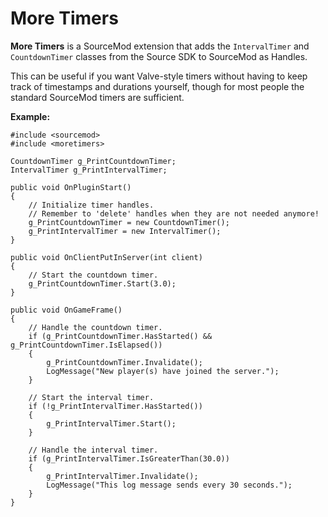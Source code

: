# More Timers

**More Timers** is a SourceMod extension that adds the `IntervalTimer` and `CountdownTimer` classes from the Source SDK to SourceMod as Handles.

This can be useful if you want Valve-style timers without having to keep track of timestamps and durations yourself, though for most people the standard SourceMod timers are sufficient.

**Example:**

```sourcepawn
#include <sourcemod>
#include <moretimers>

CountdownTimer g_PrintCountdownTimer;
IntervalTimer g_PrintIntervalTimer;

public void OnPluginStart()
{
	// Initialize timer handles.
	// Remember to 'delete' handles when they are not needed anymore!
	g_PrintCountdownTimer = new CountdownTimer();
	g_PrintIntervalTimer = new IntervalTimer();
}

public void OnClientPutInServer(int client)
{
	// Start the countdown timer.
	g_PrintCountdownTimer.Start(3.0);
}

public void OnGameFrame()
{
	// Handle the countdown timer.
	if (g_PrintCountdownTimer.HasStarted() && g_PrintCountdownTimer.IsElapsed())
	{
		g_PrintCountdownTimer.Invalidate();
		LogMessage("New player(s) have joined the server.");
	}
	
	// Start the interval timer.
	if (!g_PrintIntervalTimer.HasStarted())
	{
		g_PrintIntervalTimer.Start();
	}
	
	// Handle the interval timer.
	if (g_PrintIntervalTimer.IsGreaterThan(30.0))
	{
		g_PrintIntervalTimer.Invalidate();
		LogMessage("This log message sends every 30 seconds.");
	}
}
```
